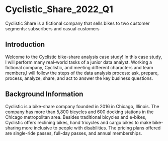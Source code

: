 # Cyclistic_Share_2022_Q1
Cyclistic Share is a fictional company that sells bikes to two customer segments: subscribers and casual customers

## Introduction
Welcome to the Cyclistic bike-share analysis case study! In this case study, I will perform many real-world tasks of a junior data
analyst. Working a fictional company, Cyclistic, and meeting different characters and team members,I will follow the steps of the data analysis process: ask, prepare, process, analyze, share, and act to answer the
key business questions.
## Background Information
Cyclistic is a bike-share company founded in 2016 in Chicago, Illinois. The company has more than 5,800 bicycles and 600 docking stations in the Chicago metropolitan area. Besides traditional bicycles and e-bikes, Cyclistic offers reclining bikes, hand tricycles and cargo bikes to make bike-sharing more inclusive to people with disabilities. The pricing plans offered are single-ride passes, full-day passes, and annual memberships.
